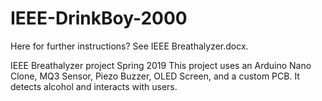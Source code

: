 # IEEE-DrinkBoy-2000
Here for further instructions? See IEEE Breathalyzer.docx.

IEEE Breathalyzer project Spring 2019
This project uses an Arduino Nano Clone, MQ3 Sensor, Piezo Buzzer, OLED Screen, and a custom PCB.
It detects alcohol and interacts with users.
